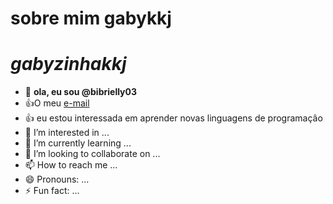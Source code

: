 <!---comentarios--->
# sobre mim **gabykkj**
# *gabyzinhakkj*
<!---especial repositorio do github--->

- 👋 **ola, eu sou @bibrielly03**
- :+1:O meu [e-mail](gabrielly.aczenen.abreu@escola.pr.gov.br)
- :+1: eu estou interessada em aprender novas linguagens de programaçâo
- 👀 I’m interested in ...
- 🌱 I’m currently learning ...
- 💞️ I’m looking to collaborate on ...
- 📫 How to reach me ...
- 😄 Pronouns: ...
- ⚡ Fun fact: ...

<!---
bibrielly03/bibrielly03 is a ✨ special ✨ repository because its `README.md` (this file) appears on your GitHub profile.
You can click the Preview link to take a look at your changes.
--->

